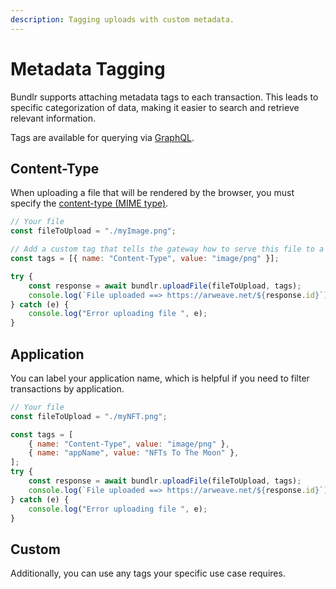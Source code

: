 ```yaml
---
description: Tagging uploads with custom metadata.
---
```


# Metadata Tagging

Bundlr supports attaching metadata tags to each transaction. This leads to specific categorization of data, making it easier to search and retrieve relevant information.

Tags are available for querying via [GraphQL](/developer-docs/querying-data).

## Content-Type

When uploading a file that will be rendered by the browser, you must specify the [content-type (MIME type)](https://developer.mozilla.org/en-US/Web/HTTP/Basics_of_HTTP/MIME_types/Common_types).

```js
// Your file
const fileToUpload = "./myImage.png";

// Add a custom tag that tells the gateway how to serve this file to a browser
const tags = [{ name: "Content-Type", value: "image/png" }];

try {
	const response = await bundlr.uploadFile(fileToUpload, tags);
	console.log(`File uploaded ==> https://arweave.net/${response.id}`);
} catch (e) {
	console.log("Error uploading file ", e);
}
```

## Application

You can label your application name, which is helpful if you need to filter transactions by application.

```js
// Your file
const fileToUpload = "./myNFT.png";

const tags = [
	{ name: "Content-Type", value: "image/png" },
	{ name: "appName", value: "NFTs To The Moon" },
];
try {
	const response = await bundlr.uploadFile(fileToUpload, tags);
	console.log(`File uploaded ==> https://arweave.net/${response.id}`);
} catch (e) {
	console.log("Error uploading file ", e);
}
```

## Custom

Additionally, you can use any tags your specific use case requires.

